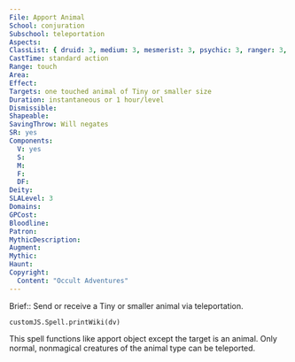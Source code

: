 ```yaml
---
File: Apport Animal
School: conjuration
Subschool: teleportation
Aspects: 
ClassList: { druid: 3, medium: 3, mesmerist: 3, psychic: 3, ranger: 3, sorcerer: 3, wizard: 3, summoner: 3, unchained summoner: 3, witch: 3 }
CastTime: standard action
Range: touch
Area: 
Effect: 
Targets: one touched animal of Tiny or smaller size
Duration: instantaneous or 1 hour/level
Dismissible: 
Shapeable: 
SavingThrow: Will negates
SR: yes
Components:
  V: yes
  S: 
  M: 
  F: 
  DF: 
Deity: 
SLALevel: 3
Domains: 
GPCost: 
Bloodline: 
Patron: 
MythicDescription: 
Augment: 
Mythic: 
Haunt: 
Copyright:
  Content: "Occult Adventures"
---
```

Brief:: Send or receive a Tiny or smaller animal via teleportation.

```dataviewjs
customJS.Spell.printWiki(dv)
```

This spell functions like apport object except the target is an animal. Only normal, nonmagical creatures of the animal type can be teleported.
